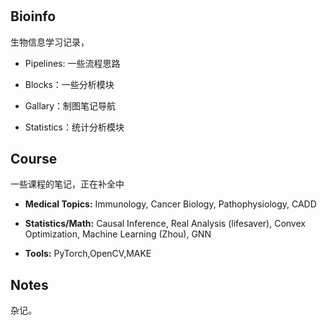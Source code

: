 # 

## Bioinfo
生物信息学习记录，  

* Pipelines: 一些流程思路  

* Blocks：一些分析模块  

* Gallary：制图笔记导航  

* Statistics：统计分析模块   


## Course
一些课程的笔记，正在补全中

* **Medical Topics:** Immunology, Cancer Biology, Pathophysiology, CADD

* **Statistics/Math:** Causal Inference, Real Analysis (lifesaver), Convex Optimization, Machine Learning (Zhou), GNN

* **Tools:** PyTorch,OpenCV,MAKE


## Notes
杂记。


